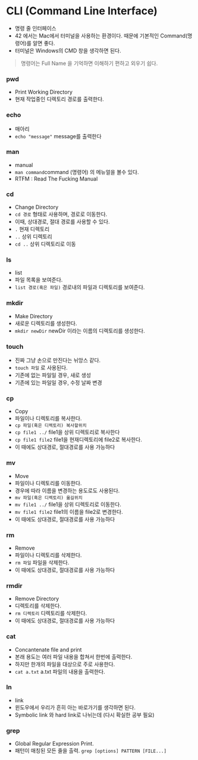 # CLI (Command Line Interface)
- 명령 줄 인터페이스
- 42 에서는 Mac에서 터미널을 사용하는 환경이다. 때문에 기본적인 Command(명령어)를 알면 좋다.
- 터미널은 Windows의 CMD 창을 생각하면 된다.

> 명령어는 Full Name 을 기억하면 이해하기 편하고 외우기 쉽다.

### pwd

- Print Working Directory
- 현재 작업중인 디렉토리 경로를 출력한다.

### echo

- 매아리
- `echo "message"` message를 출력한다

### man

- manual
- `man command`command (명령어) 의 메뉴얼을 볼수 있다.
- RTFM : Read The Fucking Manual

### cd

- Change Directory
- `cd 경로` 형태로 사용하며, 경로로 이동한다.
- 이때, 상대경로, 절대 경로를 사용할 수 있다.
- `.` 현재 디렉토리
- `..` 상위 디렉토리
- `cd ..` 상위 디렉토리로 이동

### ls

- list
- 파일 목록을 보여준다.
- `list 경로(혹은 파일)` 경로내의 파일과 디렉토리를 보여준다.

### mkdir

- Make Directory
- 새로운 디렉토리를 생성한다.
- `mkdir newDir` newDir 이라는 이름의 디렉토리를 생성한다.

### touch

- 진짜 그냥 손으로 만진다는 뉘앙스 같다.
- `touch 파일` 로 사용된다.
- 기존에 없는 파일일 경우, 새로 생성
- 기존에 있는 파일일 경우, 수정 날짜 변경

### cp

- Copy
- 파일이나 디렉토리를 복사한다.
- `cp 파일(혹은 디렉토리) 복사할위치`
- `cp file1 ../` file1을 상위 디렉토리로 복사한다
- `cp file1 file2` file1을 현재디렉토리에 file2로 복사한다.
- 이 때에도 상대경로, 절대경로를 사용 가능하다

### mv

- Move
- 파일이나 디렉토리를 이동한다.
- 경우에 따라 이름을 변경하는 용도로도 사용된다.
- `mv 파일(혹은 디렉토리) 옮길위치`
- `mv file1 ../` file1을 상위 디렉토리로 이동한다.
- `mv file1 file2` file1의 이름을 file2로 변경한다.
- 이 때에도 상대경로, 절대경로를 사용 가능하다

### rm

- Remove
- 파일이나 디렉토리를 삭제한다.
- `rm 파일` 파일을 삭제한다.
- 이 때에도 상대경로, 절대경로를 사용 가능하다

### rmdir

- Remove Directory
- 디렉토리를 삭제한다.
- `rm 디렉토리` 디렉토리를 삭제한다.
- 이 때에도 상대경로, 절대경로를 사용 가능하다

### cat

- Concantenate file and print
- 본래 용도는 여러 파일 내용을 합쳐서 한번에 출력한다.
- 하지만 한개의 파일을 대상으로 주로 사용한다.
- `cat a.txt` a.txt 파일의 내용을 출력한다.

### ln

- link
- 윈도우에서 우리가 흔히 아는 바로가기를 생각하면 된다.
- Symbolic link 와 hard link로 나뉘는데 (다시 확실한 공부 필요)

### grep
- Global Regular Expression Print.
- 패턴이 매칭된 모든 줄을 출력.
`grep [options] PATTERN [FILE...]`
